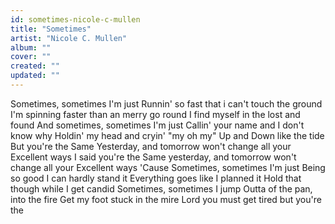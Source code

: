```yaml
---
id: sometimes-nicole-c-mullen
title: "Sometimes"
artist: "Nicole C. Mullen"
album: ""
cover: ""
created: ""
updated: ""
---
```


Sometimes, sometimes I'm just
Runnin' so fast that i can't touch the ground
I'm spinning faster than an merry go round
I find myself in the lost and found
And sometimes, sometimes I'm just
Callin' your name and I don't know why
Holdin' my head and cryin' "my oh my"
Up and Down like the tide
But you're the
Same Yesterday, and tomorrow won't change all your
Excellent ways
I said you're the
Same yesterday, and tomorrow won't change all your
Excellent ways
'Cause Sometimes, sometimes I'm just
Being so good I can hardly stand it
Everything goes like I planned it
Hold that though while I get candid
Sometimes, sometimes I jump
Outta of the pan, into the fire
Get my foot stuck in the mire
Lord you must get tired but you're the